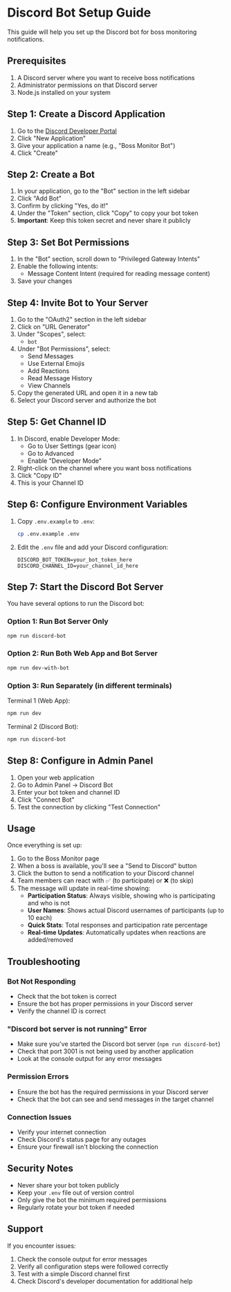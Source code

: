 # Discord Bot Setup Guide

This guide will help you set up the Discord bot for boss monitoring notifications.

## Prerequisites

1. A Discord server where you want to receive boss notifications
2. Administrator permissions on that Discord server
3. Node.js installed on your system

## Step 1: Create a Discord Application

1. Go to the [Discord Developer Portal](https://discord.com/developers/applications)
2. Click "New Application"
3. Give your application a name (e.g., "Boss Monitor Bot")
4. Click "Create"

## Step 2: Create a Bot

1. In your application, go to the "Bot" section in the left sidebar
2. Click "Add Bot"
3. Confirm by clicking "Yes, do it!"
4. Under the "Token" section, click "Copy" to copy your bot token
5. **Important**: Keep this token secret and never share it publicly

## Step 3: Set Bot Permissions

1. In the "Bot" section, scroll down to "Privileged Gateway Intents"
2. Enable the following intents:
   - Message Content Intent (required for reading message content)
3. Save your changes

## Step 4: Invite Bot to Your Server

1. Go to the "OAuth2" section in the left sidebar
2. Click on "URL Generator"
3. Under "Scopes", select:
   - `bot`
4. Under "Bot Permissions", select:
   - Send Messages
   - Use External Emojis
   - Add Reactions
   - Read Message History
   - View Channels
5. Copy the generated URL and open it in a new tab
6. Select your Discord server and authorize the bot

## Step 5: Get Channel ID

1. In Discord, enable Developer Mode:
   - Go to User Settings (gear icon)
   - Go to Advanced
   - Enable "Developer Mode"
2. Right-click on the channel where you want boss notifications
3. Click "Copy ID"
4. This is your Channel ID

## Step 6: Configure Environment Variables

1. Copy `.env.example` to `.env`:
   ```bash
   cp .env.example .env
   ```

2. Edit the `.env` file and add your Discord configuration:
   ```env
   DISCORD_BOT_TOKEN=your_bot_token_here
   DISCORD_CHANNEL_ID=your_channel_id_here
   ```

## Step 7: Start the Discord Bot Server

You have several options to run the Discord bot:

### Option 1: Run Bot Server Only
```bash
npm run discord-bot
```

### Option 2: Run Both Web App and Bot Server
```bash
npm run dev-with-bot
```

### Option 3: Run Separately (in different terminals)
Terminal 1 (Web App):
```bash
npm run dev
```

Terminal 2 (Discord Bot):
```bash
npm run discord-bot
```

## Step 8: Configure in Admin Panel

1. Open your web application
2. Go to Admin Panel → Discord Bot
3. Enter your bot token and channel ID
4. Click "Connect Bot"
5. Test the connection by clicking "Test Connection"

## Usage

Once everything is set up:

1. Go to the Boss Monitor page
2. When a boss is available, you'll see a "Send to Discord" button
3. Click the button to send a notification to your Discord channel
4. Team members can react with ✅ (to participate) or ❌ (to skip)
5. The message will update in real-time showing:
   - **Participation Status**: Always visible, showing who is participating and who is not
   - **User Names**: Shows actual Discord usernames of participants (up to 10 each)
   - **Quick Stats**: Total responses and participation rate percentage
   - **Real-time Updates**: Automatically updates when reactions are added/removed

## Troubleshooting

### Bot Not Responding
- Check that the bot token is correct
- Ensure the bot has proper permissions in your Discord server
- Verify the channel ID is correct

### "Discord bot server is not running" Error
- Make sure you've started the Discord bot server (`npm run discord-bot`)
- Check that port 3001 is not being used by another application
- Look at the console output for any error messages

### Permission Errors
- Ensure the bot has the required permissions in your Discord server
- Check that the bot can see and send messages in the target channel

### Connection Issues
- Verify your internet connection
- Check Discord's status page for any outages
- Ensure your firewall isn't blocking the connection

## Security Notes

- Never share your bot token publicly
- Keep your `.env` file out of version control
- Only give the bot the minimum required permissions
- Regularly rotate your bot token if needed

## Support

If you encounter issues:
1. Check the console output for error messages
2. Verify all configuration steps were followed correctly
3. Test with a simple Discord channel first
4. Check Discord's developer documentation for additional help
